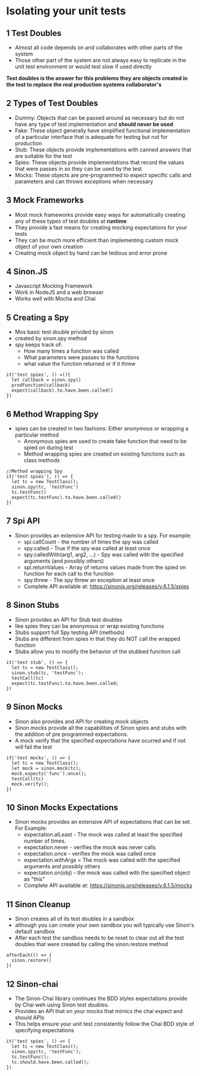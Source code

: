 # Isolating your unit tests

## 1 Test Doubles

- Almost all code depends on and collaborates with other parts of the system
- Those other part of the system are not always easy to replicate in the unit test environment or would test slow if used directly

**Test doubles is the answer for this problems they are objects created in the test to replace the real production systems collaborator's**

## 2 Types of Test Doubles

- Dummy: Objects that can be passed around as necessary but do not have any type of test implementation and **should never be used**
- Fake: These object generally have simplified functional implementation of a particular interface that is adequate for testing but not for production
- Stub: These objects provide implementations with canned answers that are suitable for the test
- Spies: These objects provide implementations that record the values that were passes in so they can be used by the test
- Mocks: These objects are pre-programmed to expect specific calls and parameters and can throws exceptions when necessary

## 3 Mock Frameworks

- Most mock frameworks provide easy ways for automatically creating any of these types of test doubles at **runtime**
- They provide a fast means for creating mocking expectations for your tests
- They can be much more efficient than implementing custom mock object of your own creation
- Creating mock object by hand can be tedious and error prone

## 4 Sinon.JS

- Javascript Mocking Framework
- Work in NodeJS and a web browser
- Works well with Mocha and Chai

## 5 Creating a Spy

- Mos basic test double privided by sinon
- created by sinon.spy method
- spy keeps track of:
  - How many times a function was called
  - What parameters were passes to the functions
  - what value the function returned or if it threw

```
it('test spies', () =(){
  let callback = sinon.spy()
  prodFunction(callback)
  expect(callback).to.have.been.called()
})
```

## 6 Method Wrapping Spy

- spies can be created in two fashions: Either anonymous or wrapping a particular method
  - Anonymous spies are used to create fake function that need to be spied on during test
  - Method wrapping spies are created on existing functions such as class methods

```
//Method wrapping Spy
it('test spies'), () => {
  let tc = new TestClass();
  sinon.spy(tc, 'testFunc')
  tc.testFunc()
  expect(tc.testFunc).to.have.been.called()
})
```

## 7 Spi API

- Sinon provides an extensive API for testing made to a spy. For example:
  - spi.callCount - the number of times the spy was called
  - spy.called - True if the spy was called at least once
  - spy.calledWith(arg1, arg2, ...) - Spy was called with the specified arguments (and possibly others)
  - spi.returnValues - Array of returns values made from the spied on function for each call to the function
  - spy.threw - The spy threw an exception at least once
  - Complete API available at: https://sinonjs.org/releases/v.6.1.5/spies

## 8 Sinon Stubs

- Sinon provides an API for Stub test doubles
- like spies they can be anonymous or wrap existing functions
- Stubs support full Spy testing API (methods)
- Stubs are different from spies in that they do NOT call the wrapped function
- Stubs allow you to modify the behavior of the stubbed function call

```
it('test stub', () => {
  let tc = new TestClass();
  sinon.stub(tc, 'testFunc');
  testCall(tc)
  expect(tc.testFunc).to.have.been.called;
})
```

## 9 Sinon Mocks

- Sinon also provides and API for creating mock objects
- Sinon mocks provide all the capabilities of Sinon spies and stubs with the addition of pre programmed expectations.
- A mock verify that the specified expectations have ocurred and if not will fail the test

```
if('test mocks', () => {
  let tc = new TestClass();
  let mock = sinon.mock(tc);
  mock.expects('func').once();
  testCall(tc)
  mock.verify();
})
```

## 10 Sinon Mocks Expectations

- Sinon mocks provides an extensive API of expectations that can be set. For Example:
  - expectation.alLeast - The mock was called at least the specified number of times.
  - expectation.never - verifies the mock was never calls
  - expectation.once - verifies the mock was called once
  - expectation.withArgs = The mock was called with the specified arguments and possibly others
  - expectation.on(obj) - the mock was called with the specified object as "this"
  - Complete API available at: https://sinonjs.org/releases/v.6.1.5/mocks

## 11 Sinon Cleanup

- Sinon creates all of its test doubles in a sandbox
- although you can create your own sandbox you will typically use Sinon's default sandbox
- After each test the sandbox needs to be reset to clear out all the test doubles that were created by calling the sinon.restore method

```
afterEach(() => {
  sinon.restore()
})
```

## 12 Sinon-chai

- The Sinon-Chai library continues the BDD styles expectations provide by Chai weh using Sinon test doubles.
- Provides an API that on your mocks that mimics the chai expect and should APIs
- This helps ensure your unit test consistently follow the Chai BDD style of specifying expectations

```
it('test spies', () => {
  let tc = new TestClass();
  sinon.spy(tc, 'testFunc');
  tc.testFunc();
  tc.should.have.been.called();
})
```
